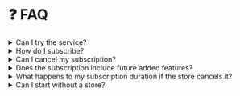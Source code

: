 # ❓ FAQ

<details>

<summary>Can I try the service?</summary>

Yes, you can. We offer a 15-day free trial period.

</details>

<details>

<summary>How do I subscribe?</summary>

You can subscribe by clicking on the subscription option in your billing section to start subscribing to our product.

</details>

<details>

<summary>Can I cancel my subscription?</summary>

Yes, you can cancel your subscription at any time.

</details>

<details>

<summary>Does the subscription include future added features?</summary>

Yes, the subscription includes any additional services we add in the future. As long as you are within the subscription period, you can access all our services.

</details>

<details>

<summary>What happens to my subscription duration if the store cancels it?</summary>

Cancelling the subscription does not reduce the subscribed duration. You will continue to have access to all our services until the end of the subscribed duration.

</details>

<details>

<summary>Can I start without a store?</summary>

No, you cannot. We are based on the Shopify POD plugin, so you need to have a store to get started.

</details>
